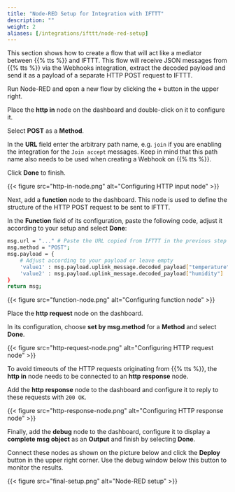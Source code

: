 ```yaml
---
title: "Node-RED Setup for Integration with IFTTT"
description: ""
weight: 2
aliases: [/integrations/ifttt/node-red-setup]
---
```


This section shows how to create a flow that will act like a mediator between {{% tts %}} and IFTTT. This flow will receive JSON messages from {{% tts %}} via the Webhooks integration, extract the decoded payload and send it as a payload of a separate HTTP POST request to IFTTT.

<!--more-->

Run Node-RED and open a new flow by clicking the **+** button in the upper right.

Place the **http in** node on the dashboard and double-click on it to configure it.

Select **POST** as a **Method**.

In the **URL** field enter the arbitrary path name, e.g. `join` if you are enabling the integration for the `Join accept` messages. Keep in mind that this path name also needs to be used when creating a Webhook on {{% tts %}}.

Click **Done** to finish.

{{< figure src="http-in-node.png" alt="Configuring HTTP input node" >}}

Next, add a **function** node to the dashboard. This node is used to define the structure of the HTTP POST request to be sent to IFTTT.

In the **Function** field of its configuration, paste the following code, adjust it according to your setup and select **Done**:

```bash
msg.url = "..." # Paste the URL copied from IFTTT in the previous step
msg.method = "POST";
msg.payload = {
    # Adjust according to your payload or leave empty
    'value1' : msg.payload.uplink_message.decoded_payload["temperature"],
    'value2' : msg.payload.uplink_message.decoded_payload["humidity"]
}
return msg;
```

{{< figure src="function-node.png" alt="Configuring function node" >}}

Place the **http request** node on the dashboard.

In its configuration, choose **set by msg.method** for a **Method** and select **Done**.

{{< figure src="http-request-node.png" alt="Configuring HTTP request node" >}}

To avoid timeouts of the HTTP requests originating from {{% tts %}}, the **http in** node needs to be connected to an **http response** node.

Add the **http response** node to the dashboard and configure it to reply to these requests with `200 OK`.

{{< figure src="http-response-node.png" alt="Configuring HTTP response node" >}}

Finally, add the **debug** node to the dashboard, configure it to display a **complete msg object** as an **Output** and finish by selecting **Done**.

Connect these nodes as shown on the picture below and click the **Deploy** button in the upper right corner. Use the debug window below this button to monitor the results.

{{< figure src="final-setup.png" alt="Node-RED setup" >}}

